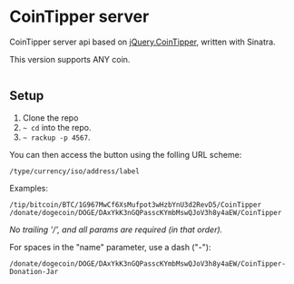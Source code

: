# CoinTipper server

CoinTipper server api based on [jQuery.CoinTipper](https://github.com/jeremymouton/cointipper), written with Sinatra. 

This version supports ANY coin.

<img src="https://dl.dropboxusercontent.com/u/2848831/Screen%20Shot%202014-03-15%20at%206.09.45%20PM.png" alt="">

## Setup

1. Clone the repo
2. <code>~ cd</code> into the repo.
3. <code>~ rackup -p 4567</code>.

You can then access the button using the folling URL scheme:

<code>/type/currency/iso/address/label</code>

Examples:

<code>/tip/bitcoin/BTC/1G967MwCf6XsMufpot3wHzbYnU3d2RevD5/CoinTipper</code>
<code>/donate/dogecoin/DOGE/DAxYkK3nGQPasscKYmbMswQJoV3h8y4aEW/CoinTipper</code>

*No trailing '/', and all params are required (in that order).*

For spaces in the "name" parameter, use a dash ("-"):

<code>/donate/dogecoin/DOGE/DAxYkK3nGQPasscKYmbMswQJoV3h8y4aEW/CoinTipper-Donation-Jar</code>
